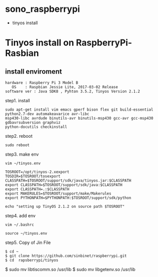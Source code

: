 # sono_raspberrypi

* tinyos install


# Tinyos install on RaspberryPi-Rasbian

## install enviroment

    hardware : Raspberry Pi 3 Model B
       OS    : Raspbian Jessie Lite, 2017-03-02 Release
    software ver : Java SDK8 , Pyhton 3.5.2, Tinyos Version 2.1.2
    
    
step1. install 
```
sudo apt-get install vim emacs gperf bison flex git build-essential python2.7-dev automakeavarice avr-libc 
msp430-libc avrdude binutils-avr binutils-msp430 gcc-avr gcc-msp430 gdbavrsubversion graphviz
python-docutils checkinstall

```
step2. reboot

```
sudo reboot
```

step3. make env

```
vim ~/tinyos.env
```
```
TOSROOT=/opt/tinyos-2.xexport 
TOSDIR=$TOSROOT/tosexport 
CLASSPATH=$TOSROOT/support/sdk/java/tinyos.jar:$CLASSPATH
export CLASSPATH=$TOSROOT/support/sdk/java:$CLASSPATH
export CLASSPATH=.:$CLASSPATH
export MAKERULES=$TOSROOT/support/make/Makerules
export PYTHONPATH=$PYTHONPATH:$TOSROOT/support/sdk/python

echo "setting up TinyOS 2.1.2 on source path $TOSROOT"
```

step4. add env
```
vim ~/.bashrc
````

```
source ~/tinyos.env
```
step5. Copy of Jin File
```
$ cd ~
$ git clone https://github.com/sinbinet/raspberrypi.git
$ cd  rapsberrypi/tinyos
````
$ sudo mv libtiscomm.so /usr/lib
$ sudo mv libgetenv.so /usr/lib
````
